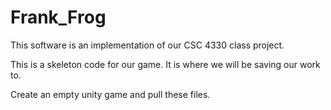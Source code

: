 # Frank_Frog
This software is an implementation of our CSC 4330 class project. 

This is a skeleton code for our game. It is where we will be saving our work to. 

Create an empty unity game and pull these files. 
